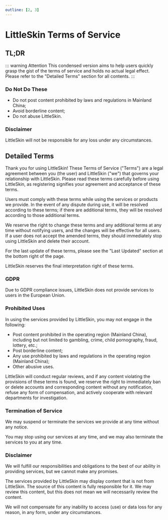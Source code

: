 ```yaml
---
outline: [2, 3]
---
```


# LittleSkin Terms of Service

## TL;DR

::: warning Attention
This condensed version aims to help users quickly grasp the gist of the terms of service and holds no actual legal effect. Please refer to the "Detailed Terms" section for all contents.
:::

### Do Not Do These

- Do not post content prohibited by laws and regulations in Mainland China;
- Avoid borderline content;
- Do not abuse LittleSkin.

### Disclaimer

LittleSkin will not be responsible for any loss under any circumstances.

## Detailed Terms

Thank you for using LittleSkin! These Terms of Service ("Terms") are a legal agreement between you (the user) and LittleSkin ("we") that governs your relationship with LittleSkin. Please read these terms carefully before using LittleSkin, as registering signifies your agreement and acceptance of these terms.

Users must comply with these terms while using the services or products we provide. In the event of any dispute during use, it will be resolved according to these terms; if there are additional terms, they will be resolved according to those additional terms.

We reserve the right to change these terms and any additional terms at any time without notifying users, and the changes will be effective for all users. If a user does not accept the amended terms, they should immediately stop using LittleSkin and delete their account.

For the last update of these terms, please see the "Last Updated" section at the bottom right of the page.

LittleSkin reserves the final interpretation right of these terms.

### GDPR

Due to GDPR compliance issues, LittleSkin does not provide services to users in the European Union.

### Prohibited Uses

In using the services provided by LittleSkin, you may not engage in the following:

- Post content prohibited in the operating region (Mainland China), including but not limited to gambling, crime, child pornography, fraud, lottery, etc.;
- Post borderline content;
- Any use prohibited by laws and regulations in the operating region (Mainland China);
- Other abusive uses.

LittleSkin will conduct regular reviews, and if any content violating the provisions of these terms is found, we reserve the right to immediately ban or delete accounts and corresponding content without any notification, refuse any form of compensation, and actively cooperate with relevant departments for investigation.

### Termination of Service

We may suspend or terminate the services we provide at any time without any notice.

You may stop using our services at any time, and we may also terminate the services to you at any time.

### Disclaimer

We will fulfill our responsibilities and obligations to the best of our ability in providing services, but we cannot make any promises.

The services provided by LittleSkin may display content that is not from LittleSkin. The source of this content is fully responsible for it. We may review this content, but this does not mean we will necessarily review the content.

We will not compensate for any inability to access (use) or data loss for any reason, in any form, under any circumstances.